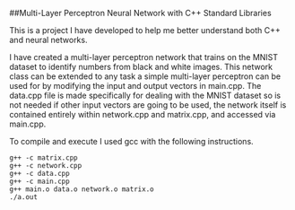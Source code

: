 ##Multi-Layer Perceptron Neural Network with C++ Standard Libraries

This is a project I have developed to help me better understand both C++ and neural networks. 

I have created a multi-layer perceptron network that trains on the MNIST dataset to identify numbers from black and white images. This network class can be extended to any task a simple multi-layer perceptron can be used for by modifying the input and output vectors in main.cpp. The data.cpp file is made specifically for dealing with the MNIST dataset so is not needed if other input vectors are going to be used, the network itself is contained entirely within network.cpp and matrix.cpp, and accessed via main.cpp.

To compile and execute I used gcc with the following instructions.

    g++ -c matrix.cpp
    g++ -c network.cpp
    g++ -c data.cpp
    g++ -c main.cpp
    g++ main.o data.o network.o matrix.o
    ./a.out